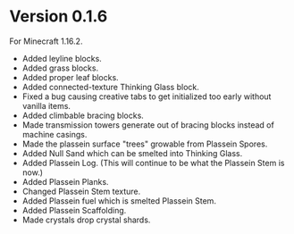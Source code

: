 # Version 0.1.6
For Minecraft 1.16.2.

* Added leyline blocks.
* Added grass blocks.
* Added proper leaf blocks.
* Added connected-texture Thinking Glass block.
* Fixed a bug causing creative tabs to get initialized too early without vanilla items.
* Added climbable bracing blocks.
* Made transmission towers generate out of bracing blocks instead of machine casings.
* Made the plassein surface "trees" growable from Plassein Spores.
* Added Null Sand which can be smelted into Thinking Glass.
* Added Plassein Log. (This will continue to be what the Plassein Stem is now.)
* Added Plassein Planks.
* Changed Plassein Stem texture.
* Added Plassein fuel which is smelted Plassein Stem.
* Added Plassein Scaffolding.
* Made crystals drop crystal shards.

